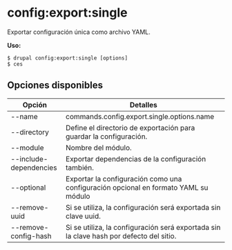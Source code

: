 # config:export:single
Exportar configuración única como archivo YAML.

**Uso:**
```
$ drupal config:export:single [options]
$ ces  
```

## Opciones disponibles
Opción | Detalles
-------|-------------
--name | commands.config.export.single.options.name
--directory | Define el directorio de exportación para guardar la configuración.
--module | Nombre del módulo.
--include-dependencies | Exportar dependencias de la configuración también.
--optional | Exportar la configuración como una configuración opcional en formato YAML su módulo
--remove-uuid | Si se utiliza, la configuración será exportada sin clave uuid.
--remove-config-hash | Si se utiliza, la configuración será exportada sin la clave hash por defecto del sitio.
